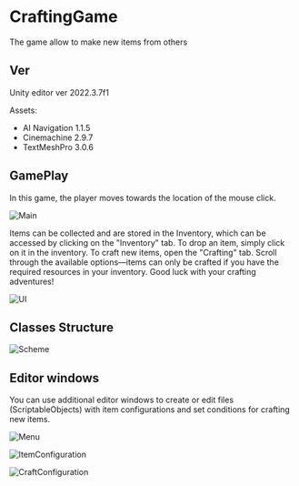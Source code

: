 # CraftingGame
 The game allow to make new items from others

## Ver

Unity editor ver 2022.3.7f1

Assets:

- AI Navigation 1.1.5
- Cinemachine 2.9.7
- TextMeshPro 3.0.6

## GamePlay
In this game, the player moves towards the location of the mouse click. 

![Main](https://github.com/user-attachments/assets/2ef8d603-53d1-49de-9288-ac982c2f149f)

Items can be collected and are stored in the Inventory, which can be accessed by clicking on the "Inventory" tab. To drop an item, simply click on it in the inventory. To craft new items, open the "Crafting" tab. Scroll through the available options—items can only be crafted if you have the required resources in your inventory. Good luck with your crafting adventures!

![UI](https://github.com/user-attachments/assets/cdeeb0ae-beea-4da2-b877-94bc486ef0f4)

## Classes Structure

![Scheme](https://github.com/user-attachments/assets/1ff7947a-4620-4108-bc38-1c79806a4fe7)

## Editor windows

You can use additional editor windows to create or edit files (ScriptableObjects) with item configurations and set conditions for crafting new items.

![Menu](https://github.com/user-attachments/assets/359f91f1-536a-4a5d-abf9-be152f65f269)

![ItemConfiguration](https://github.com/user-attachments/assets/cca3754e-47fb-4f57-b40f-8586386b5e55)

![CraftConfiguration](https://github.com/user-attachments/assets/ec0dfd42-e20e-4e53-8ff7-9ce4e99217b3)



